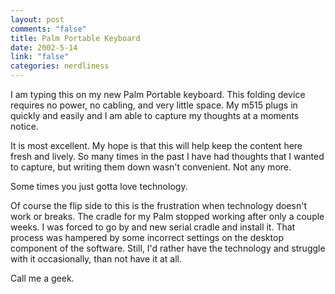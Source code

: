 ```yaml
--- 
layout: post
comments: "false"
title: Palm Portable Keyboard
date: 2002-5-14
link: "false"
categories: nerdliness
---
```

I am typing this on my new Palm Portable keyboard. This folding device requires no power, no cabling, and very little space. My m515 plugs in quickly and easily and I am able to capture my thoughts at a moments notice.

It is most excellent. My hope is that this will help keep the content here fresh and lively. So many times in the past I have had thoughts that I wanted to capture, but writing them down wasn't convenient. Not any more.

Some times you just gotta love technology.

Of course the flip side to this is the frustration when technology doesn't work or breaks. The cradle for my Palm stopped working after only a couple weeks. I was forced to go by and new serial cradle and install it. That process was hampered by some incorrect settings on the desktop component of the software. Still, I'd rather have the technology and struggle with it occasionally, than not have it at all.

Call me a geek.
